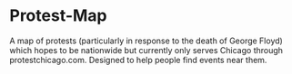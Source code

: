 # Protest-Map
A map of protests (particularly in response to the death of George Floyd) which hopes to be nationwide but currently only serves Chicago through protestchicago.com. Designed to help people find events near them.
